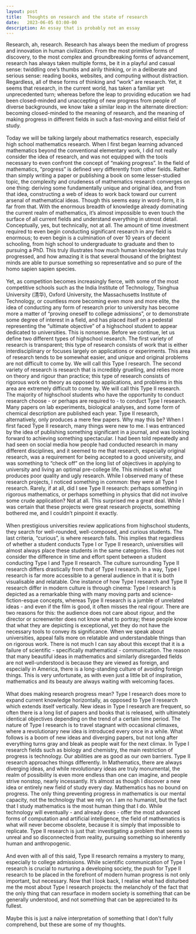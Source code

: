 ```yaml
---
layout: post
title:  Thoughts on research and the state of research
date:   2023-06-05 03:00-00
description: An essay that is probably not an essay
---
```


Research, ah, research. Research has always been the medium of progress and innovation in human civilization. From the most primitive forms of discovery, to the most complex and groundbreaking forms of advancement, research has always taken multiple forms, be it in a playful and casual sense: twiddling one’s thumbs and airily thinking, or in a deliberate and serious sense: reading books, websites, and computing without distraction. Regardless, all of these forms of thinking and “work” are research. Yet, it seems that research, in the current world, has taken a familiar yet unprecedented turn; whereas before the leap to providing education we had been closed-minded and unaccepting of new progress from people of diverse backgrounds, we know take a similar leap in the alternate direction: becoming closed-minded to the meaning of research, and the meaning of making progress in different fields in such a fast-moving and elitist field of study. 
<br>
<br>
Today we will be talking largely about mathematics research, especially high school mathematics research. When I first began learning advanced mathematics beyond the conventional elementary work, I did not really consider the idea of research, and was not equipped with the tools necessary to even confront the concept of “making progress”. In the field of mathematics, “progress” is defined very differently from other fields. Rather than simply writing a paper or publishing a book on some lesser-studied topic, the complexity and crudeness of mathematics research converges on one thing: deriving some fundamentally unique and original idea, and from that idea, constructing a web of ideas to work back toward our current arsenal of mathematical ideas. Though this seems easy in word-form, it is far from that. With the enormous breadth of knowledge already dominating the current realm of mathematics, it’s almost impossible to even touch the surface of all current fields and understand everything in utmost detail. Conceptually, yes, but technically, not at all. The amount of time investment required to even begin conducting significant research in any field is enormous; to even begin is a culmination of over 10 years of decent schooling, from high school to undergraduate to graduate and then to pursuing a PhD. This truly illustrates how much human knowledge has truly progressed, and how amazing it is that several thousand of the brightest minds are able to pursue something so representative and so pure of the homo sapien sapien species. 
<br>
<br>
Yet, as competition becomes increasingly fierce, with some of the most competitive schools such as the India Institute of Technology, Tsinghua University (清华), Oxford University, the Massachusetts Institute of Technology, or countless more becoming even more and more elite, the idea of conducting any form of research prior to university has become more a matter of “proving oneself to college admissions”, or to demonstrate some degree of interest in a field, and has placed itself on a pedestal representing the “ultimate objective” of a highschool student to appear dedicated to universities. This is nonsense. Before we continue, let us define two different types of highschool research. The first variety of research is transparent; this type of research consists of work that is either interdisciplinary or focuses largely on applications or experiments. This area of research tends to be somewhat easier, and unique and original problems are not difficult to come by. We will call this Type I research. The second variety of research is research that is incredibly gruelling, and relies more on theory and rigour than practice; this type of research consists of rigorous work on theory as opposed to applications, and problems in this area are extremely difficult to come by. We will call this Type II research. The majority of highschool students who have the opportunity to conduct research choose - or perhaps are required to - to conduct Type I research. Many papers on lab experiments, biological analyses, and some form of chemical description are published each year. Type II research, alternatively, only produces a mere few papers. Why may this be? When I first faced Type II research, many things were new to me. I was entranced by the idea of publishing something significant in a journal, and was looking forward to achieving something spectacular. I had been told repeatedly and had seen on social media how people had conducted research in many different disciplines, and it seemed to me that research, especially original research, was a requirement for being accepted to a good university, and was something to “check off” on the long list of objectives in applying to university and living an optimal pre-college life. This mindset is what produces poor quality and ugly research. While I observed many of these research projects, I noticed something in common: they were all Type I research. Rarely, if at all, did I see Type II research: perhaps something in rigorous mathematics, or perhaps something in physics that did not involve some crude application? Not at all. This surprised me a great deal. While I was certain that these projects were great research projects, something bothered me, and I couldn’t pinpoint it exactly.
<br>
<br>
When prestigious universities review applications from highschool students, they search for well-rounded, well-composed, and curious students. The last criteria, “curious”, is where research falls. This implies that regardless of whether a student conducts Type I or Type II research, universities will almost always place these students in the same categories. This does not consider the difference in time and effort spent between a student conducting Type I and Type II research. The culture surrounding Type II research differs drastically from that of Type I research. In a way, Type I research is far more accessible to a general audience in that it is both visualisable and relatable. One instance of how Type I research and Type II research differ in modern culture is through cinema: Type I research is depicted as a remarkable thing with many moving parts and science-fiction-esque concepts, whereas Type II research is a jumble of unrelated ideas - and even if the film is good, it often misses the real rigour. There are two reasons for this: the audience does not care about rigour, and the director or screenwriter does not know what to portray; these people know that what they are depicting is exceptional, yet they do not have the necessary tools to convey its significance. When we speak about universities, appeal falls more on relatable and understandable things than on rigorous work. There is not much I can say about this except that it is a failure of scientific - specifically mathematical - communication. The reason that many beautiful ideas in mathematics and similarly disregarded fields are not well-understood is because they are viewed as foreign, and especially in America, there is a long-standing culture of avoiding foreign things. This is very unfortunate, as with even just a little bit of inspiration, mathematics and its beauty are always waiting with welcoming faces. 
<br>
<br>
What does making research progress mean? Type I research does more to expand current knowledge horizontally, as opposed to Type II research which extends itself vertically. New ideas in Type I research are frequent, so often there is a long list of papers and books that is released, with ultimately identical objectives depending on the trend of a certain time period. The nature of Type I research is to travel stagnant with occasional climaxes, where a revolutionary new idea is introduced every once in a while. What follows is a boom of new ideas and diverging papers, but not long after everything turns gray and bleak as people wait for the next climax. In Type I research fields such as biology and chemistry, the main restriction of progress is technology. Our abilities are as good as our own barriers. Type II research approaches things differently. In Mathematics, there are always diverging ideas, and while revolutionary ideas are truly monumental, the realm of possibility is even more endless than one can imagine, and people strive nonstop, nearly incessantly. It’s almost as though I discover a new idea or entirely new field of study every day. Mathematics has no bound on progress. The only thing preventing progress in mathematics is our mental capacity, not the technology that we rely on. I am no humanist, but the fact that I study mathematics is the most human thing that I do. While technology will eventually - and already does - offer the most advanced forms of computation and artificial intelligence, the field of mathematics is what will never become obsolete, because it is simply that impossible to replicate. Type II research is just that: investigating a problem that seems so unreal and so disconnected from reality, pursuing something so inherently human and anthropogenic. 
<br>
<br>
And even with all of this said, Type II research remains a mystery to many, especially to college admissions. While scientific communication of Type I research is crucial to nurturing a developing society, the push for Type II research to be placed in the forefront of modern human progress is not only important, but necessary. Now that I look back, I realise what had disturbed me the most about Type I research projects: the melancholy of the fact that the only thing that can resurface in modern society is something that can be generally understood, and not something that can be appreciated to its fullest.
<br>
<br>
Maybe this is just a naïve interpretation of something that I don't fully comprehend, but these are some of my thoughts. 

